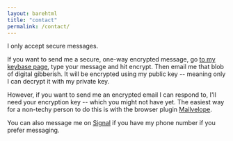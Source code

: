 ```yaml
---
layout: barehtml
title: "contact"
permalink: /contact/
---
```


I only accept secure messages.

If you want to send me a secure, one-way encrypted message, go [to my
keybase page](https://keybase.io/encrypt#jakekara), type your message and
hit encrypt. Then email me that blob of digital gibberish. It will be
encrypted using my public key -- meaning only I can decrypt it with my
private key.

However, if you want to send me an encrypted email I can respond to, I'll
need your encryption key -- which you might not have yet. The easiest way
for a non-techy person to do this is with the browser plugin
[Mailvelope](https://www.mailvelope.com/en). 

You can also message me on [Signal](https://signal.org/download/) if you
have my phone number if you prefer messaging.


